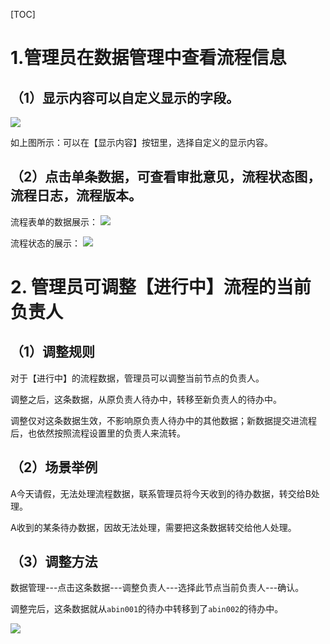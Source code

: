 
[TOC]

# 1.管理员在数据管理中查看流程信息

## （1）显示内容可以自定义显示的字段。
![](http://docfiles.baibaoyun.com/FnGgGQNGeMA83QygilBTsf6T5sdX)

如上图所示：可以在【显示内容】按钮里，选择自定义的显示内容。

## （2）点击单条数据，可查看审批意见，流程状态图，流程日志，流程版本。
流程表单的数据展示：
![](http://docfiles.baibaoyun.com/FueImQ0QMlM8nDXWkzb25tF51fL-)

流程状态的展示：
![](http://docfiles.baibaoyun.com/FtbBDBS_j5SZi5tTMvd-m7W4FVgw)

# 2. 管理员可调整【进行中】流程的当前负责人

## （1）调整规则

对于【进行中】的流程数据，管理员可以调整当前节点的负责人。

调整之后，这条数据，从原负责人待办中，转移至新负责人的待办中。

调整仅对这条数据生效，不影响原负责人待办中的其他数据；新数据提交进流程后，也依然按照流程设置里的负责人来流转。

## （2）场景举例

A今天请假，无法处理流程数据，联系管理员将今天收到的待办数据，转交给B处理。

A收到的某条待办数据，因故无法处理，需要把这条数据转交给他人处理。

## （3）调整方法

数据管理---点击这条数据---调整负责人---选择此节点当前负责人---确认。

调整完后，这条数据就从`abin001`的待办中转移到了`abin002`的待办中。

![](http://docfiles.baibaoyun.com/FrOxdJqDTbnUGjx-frm3nRT59ipJ)



